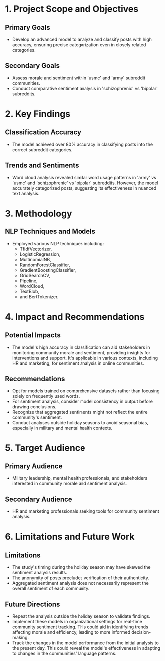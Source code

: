# 1. Project Scope and Objectives

## Primary Goals
- Develop an advanced model to analyze and classify posts with high accuracy, ensuring precise categorization even in closely related categories.
## Secondary Goals
- Assess morale and sentiment within 'usmc' and 'army' subreddit communities.
- Conduct comparative sentiment analysis in 'schizophrenic' vs 'bipolar' subreddits.
# 2. Key Findings

## Classification Accuracy
- The model achieved over 80% accuracy in classifying posts into the correct subreddit categories.
## Trends and Sentiments
- Word cloud analysis revealed similar word usage patterns in 'army' vs 'usmc' and 'schizophrenic' vs 'bipolar' subreddits. However, the model accurately categorized posts, suggesting its effectiveness in nuanced text analysis.
# 3. Methodology

## NLP Techniques and Models
- Employed various NLP techniques including:
    - TfidfVectorizer, 
    - LogisticRegression, 
    - MultinomialNB, 
    - RandomForestClassifier, 
    - GradientBoostingClassifier, 
    - GridSearchCV, 
    - Pipeline, 
    - WordCloud, 
    - TextBlob, 
    - and BertTokenizer.
# 4. Impact and Recommendations

## Potential Impacts
- The model's high accuracy in classification can aid stakeholders in monitoring community morale and sentiment, providing insights for interventions and support. It's applicable in various contexts, including HR and marketing, for sentiment analysis in online communities.
## Recommendations
- Opt for models trained on comprehensive datasets rather than focusing solely on frequently used words.
- For sentiment analysis, consider model consistency in output before drawing conclusions.
- Recognize that aggregated sentiments might not reflect the entire community's sentiment.
- Conduct analyses outside holiday seasons to avoid seasonal bias, especially in military and mental health contexts.
# 5. Target Audience

## Primary Audience
- Military leadership, mental health professionals, and stakeholders interested in community morale and sentiment analysis.
## Secondary Audience
- HR and marketing professionals seeking tools for community sentiment analysis.
# 6. Limitations and Future Work

## Limitations
- The study's timing during the holiday season may have skewed the sentiment analysis results.
- The anonymity of posts precludes verification of their authenticity.
- Aggregated sentiment analysis does not necessarily represent the overall sentiment of each community.
## Future Directions
- Repeat the analysis outside the holiday season to validate findings.
- Implement these models in organizational settings for real-time community sentiment tracking. This could aid in identifying trends affecting morale and efficiency, leading to more informed decision-making.
- Track the changes in the model performance from the initial analysis to the present day. This could reveal the model's effectiveness in adapting to changes in the communities' language patterns.